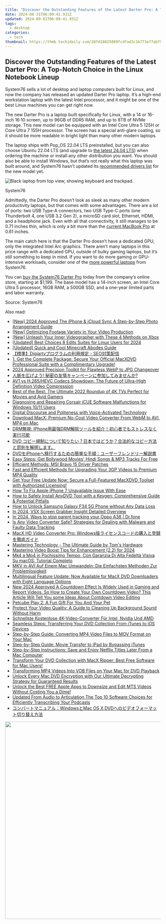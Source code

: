 ```yaml
---
title: "Discover the Outstanding Features of the Latest Darter Pro: A Top-Notch Choice in the Linux Notebook Lineup"
date: 2024-08-31T06:09:41.931Z
updated: 2024-09-01T06:09:41.931Z
tags:
  - desktop
categories:
  - tech
thumbnail: https://thmb.techidaily.com/28fd18825089fcdfad3c1b773e77abf9c25cebff2298e0b3f81d6c7fbae3c79e.jpg
---
```


## Discover the Outstanding Features of the Latest Darter Pro: A Top-Notch Choice in the Linux Notebook Lineup

System76 sells a lot of desktop and laptop computers built for Linux, and now the company has released an updated Darter Pro laptop. It’s a high-end workstation laptop with the latest Intel processor, and it might be one of the best Linux machines you can get right now.

 The new Darter Pro is a laptop built specifically for Linux, with a 14 or 16-inch 16:10 screen, up to 96GB of DDR5 RAM, and up to 8TB of NVMe storage. This new model can be equipped with an Intel Core Ultra 5 125H or Core Ultra 7 155H processor. The screen has a special anti-glare coating, so it should be more readable in bright light than many other modern laptops.

 The laptop ships with Pop\_OS 22.04 LTS preinstalled, but you can also choose Ubuntu 22.04 LTS (and upgrade to [the latest 24.04 LTS](https://screen-activity-recording.techidaily.com/new-the-essential-guide-to-capturing-skype-conversations-on-windowsmac/)) when ordering the machine or install any other distribution you want. You should also be able to install Windows, but that’s not really what this laptop was built around, and System76 hasn’t updated its [recommended drivers list](https://github.com/system76/windows-drivers) for the new model yet.

![Black laptop from top view, showing keyboard and trackpad.](https://static1.howtogeekimages.com/wordpress/wp-content/uploads/2024/05/laptop-2.jpg) 

System76

 Admittedly, the Darter Pro doesn’t look as sleek as many other modern productivity laptops, but that comes with some advantages. There are a _lot_ of ports: two USB Type-A connectors, two USB Type-C ports (one Thunderbolt 4, one USB 3.2 Gen 2), a microSD card slot, Ethernet, HDMI, and a headphone jack. Even with all that connectivity, it still manages to be 0.71 inches thin, which is only a bit more than the [current MacBook Pro](https://www.apple.com/macbook-pro/) at 0.61 inches.

 The main catch here is that the Darter Pro doesn’t have a dedicated GPU, only the integrated Intel Arc graphics. There aren’t many laptops in this price range with a dedicated GPU, outside of bulky gaming laptops, but it’s still something to keep in mind. If you want to do more gaming or GPU-intensive workloads, consider one of the [more powerful laptops](https://system76.com/laptops-powerful) from System76.

 You can [buy the System76 Darter Pro](https://system76.com/laptops/darter) today from the company’s online store, starting at $1,199\. The base model has a 14-inch screen, an Intel Core Ultra 5 processor, 16GB RAM, a 500GB SSD, and a one-year limited parts and labor warranty.

 Source: System76

<ins class="adsbygoogle"
     style="display:block"
     data-ad-format="autorelaxed"
     data-ad-client="ca-pub-7571918770474297"
     data-ad-slot="1223367746"></ins>



<ins class="adsbygoogle"
     style="display:block"
     data-ad-client="ca-pub-7571918770474297"
     data-ad-slot="8358498916"
     data-ad-format="auto"
     data-full-width-responsive="true"></ins>

<span class="atpl-alsoreadstyle">Also read:</span>
<div><ul>
<li><a href="https://article-helps.techidaily.com/new-2024-approved-the-iphone-and-icloud-sync-a-step-by-step-photo-arrangement-guide/"><u>[New] 2024 Approved  The iPhone & iCloud Sync  A Step-by-Step Photo Arrangement Guide</u></a></li>
<li><a href="https://extra-guidance.techidaily.com/new-optimizing-footage-variety-in-your-video-production/"><u>[New] Optimizing Footage Variety in Your Video Production</u></a></li>
<li><a href="https://screen-capture.techidaily.com/new-unleash-your-inner-videographer-with-these-4-methods-on-xbox/"><u>[New] Unleash Your Inner Videographer with These 4 Methods on Xbox</u></a></li>
<li><a href="https://facebook-video-footage.techidaily.com/updated-best-choices-8-edits-suites-for-linux-users-for-2024/"><u>[Updated] Best Choices  8 Edits Suites for Linux Users for 2024</u></a></li>
<li><a href="https://remote-screen-capture.techidaily.com/updated-quick-and-cool-minecraft-abodes-guide/"><u>[Updated] Quick and Cool Minecraft Abodes Guide</u></a></li>
<li><a href="https://some-guidance.techidaily.com/digiarty-seo/"><u>【標準】Digiartyプログラムの利用規定 - SEO対策配信</u></a></li>
<li><a href="https://some-guidance.techidaily.com/1-get-the-complete-package-secure-your-official-macxdvd-professional-suite-with-a-complimentary-upgrade/"><u>1. Get the Complete Package: Secure Your Official MacXDVD Professional Suite with a Complimentary Upgrade!</u></a></li>
<li><a href="https://extra-guidance.techidaily.com/2024-approved-precision-toolkit-for-flawless-webp-to-jpg-changeover/"><u>2024 Approved  Precision Toolkit for Flawless WebP to JPG Changeover</u></a></li>
<li><a href="https://some-guidance.techidaily.com/5lq66isi44ks5bqd44gs44ki44ggisdnp5jlr4bjga7lj4vmg4xjgq3jg6pjg7pjg5rjg7zjg7pjgavlj4lliqdjgzfjgabjgbjgb7jgzvjgppjgys/"><u>人脈を広げよう! 秘密の友情キャンペーンに参加してみませんか?</u></a></li>
<li><a href="https://some-guidance.techidaily.com/av1-vs-h265hevc-codecs-showdown-the-future-of-ultra-high-definition-video-compression/"><u>AV1 vs H.265/HEVC Codecs Showdown: The Future of Ultra-High Definition Video Compression</u></a></li>
<li><a href="https://some-guidance.techidaily.com/best-of-the-best-the-ultimate-2022-roundup-of-4k-tvs-perfect-for-movies-and-avid-gamers/"><u>Best of the Best: The Ultimate 2022 Roundup of 4K TVs Perfect for Movies and Avid Gamers</u></a></li>
<li><a href="https://win-able.techidaily.com/diagnosing-and-repairing-corsair-icue-software-malfunctions-for-windows-1011-users/"><u>Diagnosing and Repairing Corsair iCUE Software Malfunctions for Windows 10/11 Users</u></a></li>
<li><a href="https://tech-hub.techidaily.com/digital-discourse-and-politeness-with-voice-activated-technology/"><u>Digital Discourse and Politeness with Voice-Activated Technology</u></a></li>
<li><a href="https://some-guidance.techidaily.com/download-macx-premium-no-cost-video-converter-from-webm-to-avi-mp4-on-mac/"><u>Download MacX: Premium No-Cost Video Converter From WebM to AVI, MP4 on Mac</u></a></li>
<li><a href="https://some-guidance.techidaily.com/drm-iphonedrm/"><u>DRM無視: IPhone用最強DRM解除ツールを紹介！初心者でもストレスなく実行可能</u></a></li>
<li><a href="https://some-guidance.techidaily.com/1724766480746-dvd/"><u>DVD コピー規制について知りたい？日本ではどうか？合法的なコピー方法と罰則を解明します。</u></a></li>
<li><a href="https://some-guidance.techidaily.com/dvdiphone/"><u>DVDをiPhoneへ移行するための簡単な手順：ユーザーフレンドリー解説書</u></a></li>
<li><a href="https://some-guidance.techidaily.com/easy-steps-get-bollywood-movies-hindi-songs-and-mp3-tracks-for-free/"><u>Easy Steps: Get Bollywood Movies' Hindi Songs & MP3 Tracks For Free</u></a></li>
<li><a href="https://driver-install.techidaily.com/efficient-methods-msi-bravo-15-driver-patches/"><u>Efficient Methods: MSI Bravo 15 Driver Patches</u></a></li>
<li><a href="https://some-guidance.techidaily.com/fast-and-efficient-methods-for-upgrading-your-3gp-videos-to-premium-mp4-quality/"><u>Fast and Efficient Methods for Upgrading Your 3GP Videos to Premium MP4 Quality</u></a></li>
<li><a href="https://some-guidance.techidaily.com/get-your-free-update-now-secure-a-full-featured-macxdvd-toolset-with-authorized-licensing/"><u>Get Your Free Update Now: Secure a Full-Featured MacXDVD Toolset with Authorized Licensing!</u></a></li>
<li><a href="https://ios-unlock.techidaily.com/how-to-fix-apple-iphone-7-unavailable-issue-with-ease-by-drfone-ios/"><u>How To Fix Apple iPhone 7 Unavailable Issue With Ease</u></a></li>
<li><a href="https://some-guidance.techidaily.com/how-to-safely-install-anydvd-tool-with-a-keygen-comprehensive-guide-and-potential-pitfalls/"><u>How to Safely Install AnyDVD Tool with a Keygen: Comprehensive Guide & Potential Pitfalls</u></a></li>
<li><a href="https://android-unlock.techidaily.com/how-to-unlock-samsung-galaxy-f34-5g-phone-without-any-data-loss-by-drfone-android/"><u>How to Unlock Samsung Galaxy F34 5G Phone without Any Data Loss</u></a></li>
<li><a href="https://screen-video-capture.techidaily.com/in-2024-vsx-screen-grabber-insight-detailed-overview/"><u>In 2024, VSX Screen Grabber Insight  Detailed Overview</u></a></li>
<li><a href="https://android-location-track.techidaily.com/in-2024-ways-to-stop-parent-tracking-your-oppo-a38-drfone-by-drfone-virtual-android/"><u>In 2024, Ways to stop parent tracking your Oppo A38 | Dr.fone</u></a></li>
<li><a href="https://some-guidance.techidaily.com/is-any-video-converter-safe-strategies-for-dealing-with-malware-and-faulty-data-tracking/"><u>Is Any Video Converter Safe? Strategies for Dealing with Malware and Faulty Data Tracking</u></a></li>
<li><a href="https://some-guidance.techidaily.com/macx-hd-video-converter-pro-windows/"><u>MacX HD Video Converter Pro: Windows版ライセンスコードの購入と登録を徹底ガイド</u></a></li>
<li><a href="https://extra-information.techidaily.com/mastering-technology-the-ultimate-guide-by-toms-hardware/"><u>Mastering Technology - The Ultimate Guide by Tom's Hardware</u></a></li>
<li><a href="https://extra-approaches.techidaily.com/mastering-video-boost-tips-for-enhancement-22-for-2024/"><u>Mastering Video Boost  Tips for Enhancement (2.2) for 2024</u></a></li>
<li><a href="https://some-guidance.techidaily.com/mk4-a-mp4-in-pochissimo-tempo-con-garanzia-di-alta-fedelta-visiva-su-macos-tutorial-completo/"><u>Mk4 a Mp4 in Pochissimo Tempo, Con Garanzia Di Alta Fedeltà Visiva Su macOS: Tutorial Completo</u></a></li>
<li><a href="https://some-guidance.techidaily.com/mkv-in-avi-auf-einem-mac-umwandeln-die-einfachsten-methoden-zur-problemlosigkeit/"><u>MKV in AVI Auf Einem Mac Umwandeln: Die Einfachsten Methoden Zur Problemlosigkeit</u></a></li>
<li><a href="https://some-guidance.techidaily.com/multilingual-feature-update-now-available-for-macx-dvd-downloaders-with-eight-language-options/"><u>Multilingual Feature Update: Now Available for MacX DVD Downloaders with Eight Language Options</u></a></li>
<li><a href="https://ai-editing-video.techidaily.com/new-2024-approved-a-countdown-effect-is-widely-used-in-gaming-and-report-videos-so-how-to-create-your-own-countdown-video-this-article-will-tell-you-some-id/"><u>New 2024 Approved A Countdown Effect Is Widely Used in Gaming and Report Videos. So How to Create Your Own Countdown Video? This Article Will Tell You some Ideas About Contdown Video Editing</u></a></li>
<li><a href="https://buynow-marvelous.techidaily.com/petcube-play-2-a-fun-gift-for-you-and-your-pet/"><u>Petcube Play 2: A Fun Gift For You And Your Pet</u></a></li>
<li><a href="https://some-guidance.techidaily.com/protect-your-video-quality-a-guide-to-cleaning-up-background-sound-without-harm/"><u>Protect Your Video Quality: A Guide to Cleaning Up Background Sound Without Harm</u></a></li>
<li><a href="https://some-guidance.techidaily.com/schnellste-kostenlose-4k-video-converter-fur-intel-nvidia-und-amd/"><u>Schnellste Kostenlose 4K-Video-Converter Für Intel, Nvidia Und AMD</u></a></li>
<li><a href="https://some-guidance.techidaily.com/seamless-steps-transferring-your-dvd-collection-from-itunes-to-ios-devices/"><u>Seamless Steps: Transferring Your DVD Collection From iTunes to iOS Devices</u></a></li>
<li><a href="https://some-guidance.techidaily.com/step-by-step-guide-converting-mp4-video-files-to-mov-format-on-your-mac/"><u>Step-by-Step Guide: Converting MP4 Video Files to MOV Format on Your Mac</u></a></li>
<li><a href="https://some-guidance.techidaily.com/step-by-step-guide-movie-transfer-to-ipad-by-bypassing-itunes/"><u>Step-by-Step Guide: Movie Transfer to iPad by Bypassing iTunes</u></a></li>
<li><a href="https://some-guidance.techidaily.com/step-by-step-instructions-save-and-enjoy-netflix-titles-later-from-a-mac-computer/"><u>Step-by-Step Instructions: Save and Enjoy Netflix Titles Later From a Mac Computer</u></a></li>
<li><a href="https://some-guidance.techidaily.com/transform-your-dvd-collection-with-macx-ripper-best-free-software-for-mac-users/"><u>Transform Your DVD Collection with MacX Ripper: Best Free Software for Mac Users!</u></a></li>
<li><a href="https://some-guidance.techidaily.com/transforming-mp4-videos-into-vob-files-on-your-mac-for-dvd-playback/"><u>Transforming MP4 Videos Into VOB Files on Your Mac for DVD Playback</u></a></li>
<li><a href="https://some-guidance.techidaily.com/unlock-every-mac-dvd-encryption-with-our-ultimate-decrypting-strategy-for-guaranteed-results/"><u>Unlock Every Mac DVD Encryption with Our Ultimate Decrypting Strategy for Guaranteed Results</u></a></li>
<li><a href="https://some-guidance.techidaily.com/unlock-the-best-free-apple-apps-to-downsize-and-edit-mts-videos-without-costing-you-a-dime/"><u>Unlock the Best FREE Apple Apps to Downsize and Edit MTS Videos Without Costing You a Dime!</u></a></li>
<li><a href="https://sound-tweaking.techidaily.com/updated-from-audio-to-articulation-the-top-10-software-choices-for-efficiently-transcribing-your-podcasts/"><u>Updated From Audio to Articulation The Top 10 Software Choices for Efficiently Transcribing Your Podcasts</u></a></li>
<li><a href="https://some-guidance.techidaily.com/windowsmac-os-x-dvd/"><u>コンバートマニュアル：WindowsとMac OS X DVDへのビデオフォーマット切り替え方法</u></a></li>
</ul></div>

<!-- affiliate ads begin -->
<a href="https://ephamedtechinc.pxf.io/c/5597632/2097467/26400?prodsku=B700" target="_top" id="2097467"><img src="//a.impactradius-go.com/display-ad/26400-2097467" border="0" alt="" width="640" height="640"/></a><img height="0" width="0" src="https://imp.pxf.io/i/5597632/2097467/26400" style="position:absolute;visibility:hidden;" border="0" />
<!-- affiliate ads end -->